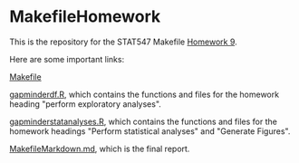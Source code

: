 # MakefileHomework

This is the repository for the STAT547 Makefile [Homework 9](http://stat545-ubc.github.io/hw09_automation.html).

Here are some important links:

[Makefile](https://github.com/molliejmcdowell/MakefileHomework/blob/master/Makefile)

[gapminderdf.R](https://github.com/molliejmcdowell/MakefileHomework/blob/master/gapminderdf.R), which contains the functions and files for the homework heading "perform exploratory analyses".

[gapminderstatanalyses.R](https://github.com/molliejmcdowell/MakefileHomework/blob/master/gapminderstatanalyses.R), which contains the functions and files for the homework headings "Perform statistical analyses" and "Generate Figures".

[MakefileMarkdown.md](https://github.com/molliejmcdowell/MakefileHomework/blob/master/MakefileMarkdown.md), which is the final report.
